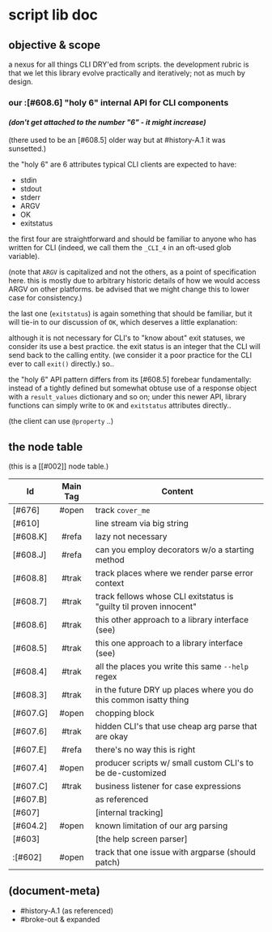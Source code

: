 # script lib doc

## objective & scope

a nexus for all things CLI DRY'ed from scripts. the development rubric is
that we let this library evolve practically and iteratively; not as much by
design.



### our :[#608.6] "holy 6" internal API for CLI components

#### _(don't get attached to the number "6" - it might increase)_

(there used to be an [#608.5] older way but at #history-A.1 it was sunsetted.)

the "holy 6" are 6 attributes typical CLI clients are expected to have:
  - stdin
  - stdout
  - stderr
  - ARGV
  - OK
  - exitstatus

the first four are straightforward and should be familiar to anyone who
has written for CLI (indeed, we call them the `_CLI_4` in an oft-used
glob variable).

(note that `ARGV` is capitalized and not the others, as a point of
specification here. this is mostly due to arbitrary historic details of how
we would access ARGV on other platforms. be advised that we might change this
to lower case for consistency.)

the last one (`exitstatus`) is again something that should be familiar,
but it will tie-in to our discussion of `OK`, which deserves a little
explanation:

although it is not necessary for CLI's to "know about" exit statuses,
we consider its use a best practice. the exit status is an integer that the
CLI will send back to the calling entity. (we consider it a poor practice
for the CLI ever to call `exit()` directly.) so..

the "holy 6" API pattern differs from its [#608.5] forebear fundamentally:
instead of a tightly defined but somewhat obtuse use of a response object
with a `result_values` dictionary and so on; under this newer API, library
functions can simply write to `OK` and `exitstatus` attributes directly..

(the client can use `@property` ..)




## <a name="node-table"></a>the node table

(this is a [\[#002\]] node table.)

|Id                         | Main Tag | Content |
|---------------------------|:-----:|---|
|[#676]                     | #open | track `cover_me`
|[#610]                     |       | line stream via big string
|[#608.K]                   | #refa | lazy not necessary
|[#608.J]                   | #refa | can you employ decorators w/o a starting method
|[#608.8]                   | #trak | track places where we render parse error context
|[#608.7]                   | #trak | track fellows whose CLI exitstatus is "guilty til proven innocent"
|[#608.6]                   | #trak | this other approach to a library interface (see)
|[#608.5]                   | #trak | this one approach to a library interface (see)
|[#608.4]                   | #trak | all the places you write this same `--help` regex |
|[#608.3]                   | #trak | in the future DRY up places where you do this common isatty thing |
|[#607.G]                   | #open | chopping block
|[#607.6]                   | #trak | hidden CLI's that use cheap arg parse that are okay
|[#607.E]                   | #refa | there's no way this is right
|[#607.4]                   | #open | producer scripts w/ small custom CLI's to be de-customized
|[#607.C]                   | #trak | business listener for case expressions
|[#607.B]                   |       | as referenced |
|[#607]                     |       | [internal tracking] |
|[#604.2]                   | #open | known limitation of our arg parsing
|[#603]                     |       | [the help screen parser] |
|:[#602]                    | #open | track that one issue with argparse (should patch) |




## (document-meta)

  - #history-A.1 (as referenced)
  - #broke-out & expanded
